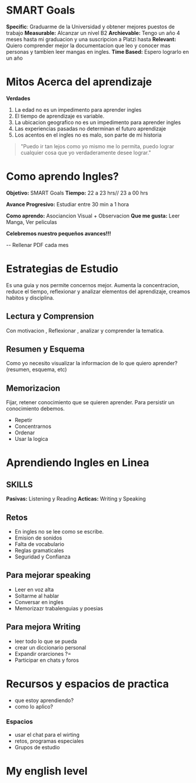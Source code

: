  # SMART Goals

**Specific**:  Graduarme de la Universidad y obtener mejores puestos de trabajo
**Measurable:** Alcanzar un nivel B2
**Archievable:**  Tengo un año 4 meses hasta mi graduacion  y una suscripcion a Platzi hasta 
**Relevant:** Quiero comprender mejor la documentacion que leo y conocer mas personas y tambien leer mangas en ingles.
**Time Based:** Espero lograrlo en un año

# Mitos Acerca del aprendizaje
**Verdades**
1. La edad no es un impedimento para aprender ingles
2. El tiempo de aprendizaje es variable.
3. La ubicacion geografico no es un impedimento para aprender ingles
4. Las experiencias pasadas no determinan el futuro aprendizaje
5. Los acentos en el ingles no es malo, son parte de mi historia

> "Puedo ir tan lejos como yo mismo me lo permita, puedo lograr cualquier cosa que yo verdaderamente desee lograr."

# Como aprendo Ingles?
**Objetivo:** SMART Goals
**Tiempo:** 22 a 23 hrs// 23 a 00 hrs

**Avance Progresivo:** Estudiar entre 30 min a 1 hora

**Como aprendo:** Asociancion Visual + Observacion
**Que me gusta:** Leer Manga, Ver peliculas


**Celebremos nuestro pequeños avances!!!**

-- Rellenar PDF cada mes

# Estrategias de Estudio
Es una guia y nos permite concernos mejor. Aumenta la concentracion, reduce el tiempo, reflexionar y analizar elementos del aprendizaje, creamos habitos y disciplina.

## Lectura y Comprension
Con motivacion , Reflexionar , analizar y comprender la tematica.

## Resumen y Esquema
Como yo necesito visualizar la informacion de lo que quiero aprender? (resumen, esquema, etc)

## Memorizacion
Fijar, retener conocimiento que se quieren aprender. Para persistir un conocimiento debemos.
- Repetir
- Concentrarnos
- Ordenar
- Usar la logica

# Aprendiendo Ingles en Linea
## SKILLS
**Pasivas:** Listening y Reading
**Acticas:** Writing y Speaking

## Retos
- En ingles no se lee como se escribe.
- Emision de sonidos
- Falta de vocabulario
- Reglas gramaticales
- Seguridad y Confianza

## Para mejorar speaking
- Leer en voz alta
- Soltarme al hablar
- Conversar en ingles
- Memorizazr trabalenguias y poesias
## Para mejora Writing
- leer todo lo que se pueda
- crear un diccionario personal
- Expandir orarciones ?= 
- Participar en chats y foros

# Recursos y espacios de practica
- que estoy aprendiendo?
- como lo aplico?

### Espacios
- usar el chat para el wirting
- retos, programas especiales
- Grupos de estudio


# My english level
